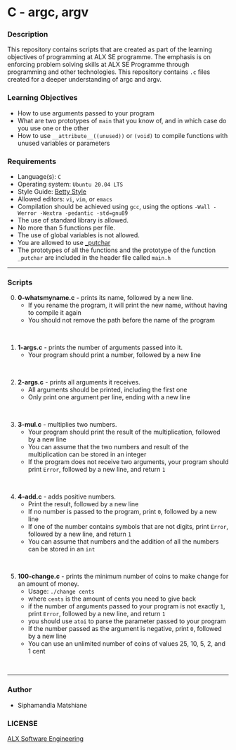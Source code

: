 # C - argc, argv

### Description
This repository contains scripts that are created as part of the learning objectives of programming at ALX SE programme. The emphasis is on enforcing problem solving skills at ALX SE Programme through programming and other technologies. This repository contains `.c` files created for a deeper understanding of argc and argv.

### Learning Objectives
* How to use arguments passed to your program
* What are two prototypes of `main` that you know of, and in which case do you use one or the other
* How to use `__attribute__((unused))` or `(void)` to compile functions with unused variables or parameters

### Requirements
* Language(s): `C`
* Operating system: `Ubuntu 20.04 LTS`
* Style Guide: <a href="https://github.com/alx-tools/Betty/tree/master">Betty Style</a>
* Allowed editors: `vi`, `vim`, or `emacs`
* Compilation should be achieved using `gcc`, using the options `-Wall -Werror -Wextra -pedantic -std=gnu89`
* The use of standard library is allowed.
* No more than 5 functions per file.
* The use of global variables is not allowed.
* You are allowed to use <a href="https://github.com/alx-tools/_putchar.c/blob/master/_putchar.c">_putchar</a>
* The prototypes of all the functions and the prototype of the function `_putchar` are included in the header file called `main.h`

---
### Scripts

0. **0-whatsmyname.c** - prints its name, followed by a new line.
    * If you rename the program, it will print the new name, without having to compile it again
    * You should not remove the path before the name of the program
<br>

1. **1-args.c** - prints the number of arguments passed into it.
    * Your program should print a number, followed by a new line
<br>

2. **2-args.c** - prints all arguments it receives.
    * All arguments should be printed, including the first one
    * Only print one argument per line, ending with a new line
<br>

3. **3-mul.c** - multiplies two numbers.
    * Your program should print the result of the multiplication, followed by a new line
    * You can assume that the two numbers and result of the multiplication can be stored in an integer
    * If the program does not receive two arguments, your program should print `Error`, followed by a new line, and return `1`
<br>

4. **4-add.c** - adds positive numbers.
    * Print the result, followed by a new line
    * If no number is passed to the program, print `0`, followed by a new line
    * If one of the number contains symbols that are not digits, print `Error`, followed by a new line, and return `1`
    * You can assume that numbers and the addition of all the numbers can be stored in an `int`
<br>

5. **100-change.c** - prints the minimum number of coins to make change for an amount of money.
    * Usage: `./change cents`
    * where `cents` is the amount of cents you need to give back
    * if the number of arguments passed to your program is not exactly `1`, print `Error`, followed by a new line, and return `1`
    * you should use `atoi` to parse the parameter passed to your program
    * If the number passed as the argument is negative, print `0`, followed by a new line
    * You can use an unlimited number of coins of values 25, 10, 5, 2, and 1 cent
<br>

---
### Author
* Siphamandla Matshiane

### LICENSE
<a href="https://www.alxafrica.com/software-engineering/">ALX Software Engineering</a>

